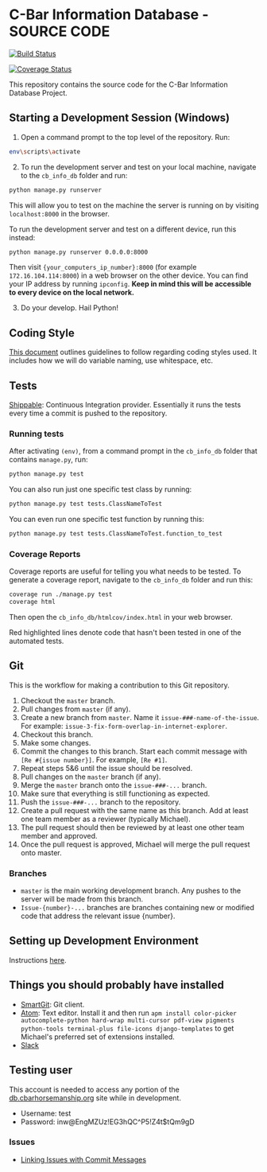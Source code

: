 # C-Bar Information Database - SOURCE CODE

[![Build Status](https://api.shippable.com/projects/56b97bb71895ca447473a0cc/badge?branch=master)](https://app.shippable.com/projects/56b97bb71895ca447473a0cc)

[![Coverage Status](https://api.shippable.com/projects/56b97bb71895ca447473a0cc/coverageBadge?branch=master)](https://app.shippable.com/projects/56b97bb71895ca447473a0cc)

This repository contains the source code for the C-Bar Information Database
 Project.

## Starting a Development Session (Windows)

1) Open a command prompt to the top level of the repository. Run:
```bash
env\scripts\activate
```

2) To run the development server and test on your local machine, navigate to the `cb_info_db` folder and run:
```bash
python manage.py runserver
```
This will allow you to test on the machine the server is running on by visiting
 `localhost:8000` in the browser.

To run the development server and test on a different device, run this instead:
```bash
python manage.py runserver 0.0.0.0:8000
```
Then visit `{your_computers_ip_number}:8000`
 (for example `172.16.104.114:8000`) in a web browser on the other device. You
 can find your IP address by running `ipconfig`. __Keep in mind this will be
 accessible to every device on the local network.__

3) Do your develop. Hail Python!

## Coding Style
[This document](CODING_STYLE.md) outlines guidelines to follow regarding coding
 styles used. It includes how we will do variable naming, use whitespace, etc.

## Tests
[Shippable](https://app.shippable.com/): Continuous Integration provider.
 Essentially it runs the tests every time a commit is pushed to the repository.

### Running tests

After activating `(env)`, from a command prompt in the `cb_info_db` folder that contains `manage.py`, run:

```bash
python manage.py test
```

You can also run just one specific test class by running:
```bash
python manage.py test tests.ClassNameToTest
```

You can even run one specific test function by running this:
```bash
python manage.py test tests.ClassNameToTest.function_to_test
```

### Coverage Reports

Coverage reports are useful for telling you what needs to be tested. To generate
 a coverage report, navigate to the `cb_info_db` folder and run this:
```bash
coverage run ./manage.py test
coverage html
```
Then open the `cb_info_db/htmlcov/index.html` in your web browser.

Red highlighted lines denote code that hasn't been tested in one of the
 automated tests.

## Git
This is the workflow for making a contribution to this Git repository.

1. Checkout the `master` branch.
2. Pull changes from `master` (if any).
3. Create a new branch from `master`. Name it
`issue-###-name-of-the-issue`. For example:
`issue-3-fix-form-overlap-in-internet-explorer`.
4. Checkout this branch.
5. Make some changes.
6. Commit the changes to this branch. Start each commit message with
`[Re #{issue number}]`. For example, `[Re #1]`.
7. Repeat steps 5&6 until the issue should be resolved.
8. Pull changes on the `master` branch (if any).
9. Merge the `master` branch onto the `issue-###-...` branch.
10. Make sure that everything is still functioning as expected.
11. Push the `issue-###-...` branch to the repository.
12. Create a pull request with the same name as this branch. Add at least one
team member as a reviewer (typically Michael).
13. The pull request should then be reviewed by at least one other team member
and approved.
14. Once the pull request is approved, Michael will merge the pull request
onto master.

### Branches

 * `master` is the main working development branch. Any pushes to the server
 will be made from this branch.
 * `Issue-{number}-...` branches are branches containing new or modified code
 that address the relevant issue {number}.

## Setting up Development Environment
Instructions [here](SETUP.md).

## Things you should probably have installed

* [SmartGit](http://www.syntevo.com/smartgit/): Git client.
* [Atom](https://atom.io/): Text editor. Install it and then run `apm install color-picker autocomplete-python hard-wrap multi-cursor pdf-view pigments python-tools terminal-plus file-icons django-templates` to get Michael's preferred set of extensions installed.
* [Slack](http://cbar-capstone.slack.com)

## Testing user

This account is needed to access any portion of the [db.cbarhorsemanship.org](http://db.cbarhorsemanship.org) site while in development.

* Username: test
* Password: inw@EngMZUz!EG3hQC^P5!Z4t$tQm9gD

### Issues

* [Linking Issues with Commit Messages](https://confluence.atlassian.com/bitbucket/resolve-issues-automatically-when-users-push-code-221451126.html#Resolveissuesautomaticallywhenuserspushcode-IncludingIssuesinaCommitMessage)
